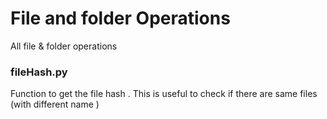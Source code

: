 # File and folder Operations
All file &amp; folder operations 


### fileHash.py
Function to get the file hash . 
This is useful to check if there are same files (with different name )
